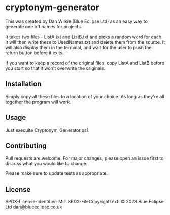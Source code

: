 # cryptonym-generator
This was created by Dan Wilkie (Blue Eclipse Ltd) as an easy way
to generate one off names for projects.

It takes two files - ListA.txt and ListB.txt and picks a random word
for each. It will then write these to UsedNames.txt and delete them from 
the source. It will also display them in the terminal, and wait for the
user to push the return button before it exits.

If you want to keep a record of the original files, copy ListA and ListB
before you start so that it won't overwrite the originals.

## Installation
Simply copy all these files to a location of your choice. As long as they're
all together the program will work.

## Usage
Just execuite Cryptonym_Generator.ps1.

## Contributing
Pull requests are welcome. For major changes, please open an issue first
to discuss what you would like to change.

Please make sure to update tests as appropriate.

## License
SPDX-License-Identifier: MIT
SPDX-FileCopyrightText: © 2023 Blue Eclipse Ltd <dan@blueeclipse.co.uk>